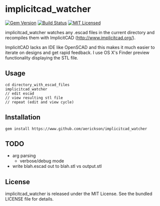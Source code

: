 implicitcad_watcher
=========

[![Gem Version](https://img.shields.io/gem/v/implicitcad_watcher.svg)](https://rubygems.org/gems/implicitcad_watcher)
[![Build Status](https://img.shields.io/circleci/project/aerickson/implicitcad_watcher.svg)](https://circleci.com/gh/aerickson/implicitcad_watcher)
[![MIT Licensed](https://img.shields.io/badge/license-MIT-green.svg)](https://tldrlegal.com/license/mit-license)

implicitcad_watcher watches any .escad files in the current directory and recompiles them with ImplicitCAD (http://www.implicitcad.org/).

ImplicitCAD lacks an IDE like OpenSCAD and this makes it much easier to iterate on designs and get rapid feedback. I use OS X's Finder preview functionality displaying the STL file.

## Usage

```
cd directory_with_escad_files
implicitcad_watcher
// edit escad
// view resulting stl file
// repeat (edit and view cycle)
```

## Installation

`gem install https://www.github.com/aerickson/implicitcad_watcher`

## TODO

- arg parsing
  - verbose/debug mode
- write blah.escad out to blah.stl vs output.stl

## License

implicitcad_watcher is released under the MIT License. See the bundled LICENSE file for details.

